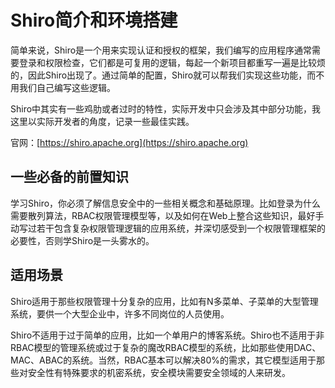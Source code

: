 # Shiro简介和环境搭建

简单来说，Shiro是一个用来实现认证和授权的框架，我们编写的应用程序通常需要登录和权限检查，它们都是可复用的逻辑，每起一个新项目都重写一遍是比较烦的，因此Shiro出现了。通过简单的配置，Shiro就可以帮我们实现这些功能，而不用我们自己编写这些逻辑。

Shiro中其实有一些鸡肋或者过时的特性，实际开发中只会涉及其中部分功能，我这里以实际开发者的角度，记录一些最佳实践。

官网：[https://shiro.apache.org](https://shiro.apache.org)

## 一些必备的前置知识

学习Shiro，你必须了解信息安全中的一些相关概念和基础原理。比如登录为什么需要散列算法，RBAC权限管理模型等，以及如何在Web上整合这些知识，最好手动写过若干包含复杂权限管理逻辑的应用系统，并深切感受到一个权限管理框架的必要性，否则学Shiro是一头雾水的。

## 适用场景

Shiro适用于那些权限管理十分复杂的应用，比如有N多菜单、子菜单的大型管理系统，要供一个大型企业中，许多不同岗位的人员使用。

Shiro不适用于过于简单的应用，比如一个单用户的博客系统。Shiro也不适用于非RBAC模型的管理系统或过于复杂的魔改RBAC模型的系统，比如那些使用DAC、MAC、ABAC的系统。当然，RBAC基本可以解决80%的需求，其它模型适用于那些对安全性有特殊要求的机密系统，安全模块需要安全领域的人来研发。
